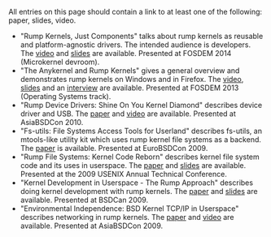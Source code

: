 All entries on this page should contain a link to at least one of the following: paper, slides, video.

-   "Rump Kernels, Just Components" talks about rump kernels as reusable
    and platform-agnostic drivers.  The intended audience is developers.  The
    [video](http://video.fosdem.org/2014/H2214/Sunday/Rump_Kernels_Just_Components.webm)
    and [slides](https://fosdem.org/2014/schedule/event/01_uk_rump_kernels/attachments/slides/398/export/events/attachments/01_uk_rump_kernels/slides/398/fosdem2014.pdf) are available.
    Presented at FOSDEM 2014 (Microkernel devroom).
-   "The Anykernel and Rump Kernels" gives a general overview and
    demonstrates rump kernels on Windows and in Firefox. The
    [video](http://video.fosdem.org/2013/maintracks/K.1.105/The_Anykernel_and_Rump_Kernels.webm),
    [slides](https://fosdem.org/2013/schedule/event/operating_systems_anykernel/attachments/slides/244/export/events/attachments/operating_systems_anykernel/slides/244/fosdem2013_rumpkern.pdf)
    and an
    [interview](https://archive.fosdem.org/2013/interviews/2013-antii-kantee/)
    are available. Presented at FOSDEM 2013 (Operating Systems track).
-   "Rump Device Drivers: Shine On You Kernel Diamond" describes device
    driver and USB. The
    [paper](http://ftp.NetBSD.org/pub/NetBSD/misc/pooka/tmp/rumpdev.pdf)
    and [video](http://www.youtube.com/watch?v=3AJNxa33pzk)
    are available. Presented at AsiaBSDCon 2010.
-   "Fs-utils: File Systems Access Tools for Userland" describes
    fs-utils, an mtools-like utility kit which uses rump kernel file
    systems as a backend. The
    [paper](http://www.ukuug.org/events/eurobsdcon2009/papers/ebc09_fs-utils.pdf)
    is available. Presented at EuroBSDCon 2009.
-   "Rump File Systems: Kernel Code Reborn" describes kernel file system
    code and its uses in userspace. The
    [paper](http://usenix.org/events/usenix09/tech/full_papers/kantee/kantee.pdf)
    and
    [slides](http://usenix.org/events/usenix09/tech/slides/kantee.pdf)
    are available. Presented at the 2009 USENIX Annual Technical
    Conference.
-   "Kernel Development in Userspace - The Rump Approach" describes
    doing kernel development with rump kernels. The
    [paper](http://www.bsdcan.org/2009/schedule/attachments/104_rumpdevel.pdf)
    and
    [slides](http://www.bsdcan.org/2009/schedule/attachments/105_bsdcan09-kantee.pdf)
    are available. Presented at BSDCan 2009.
-   "Environmental Independence: BSD Kernel TCP/IP in Userspace"
    describes networking in rump kernels. The
    [paper](http://2009.asiabsdcon.org/papers/abc2009-P5A-paper.pdf) and
    [video](http://www.youtube.com/watch?v=RxFctq8A0WI) are
    available. Presented at AsiaBSDCon 2009.